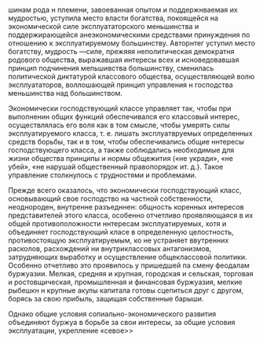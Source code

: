 шинам рода н племени, завоеванная опытом и поддержнваемая их мудростью, уступила место власти богатства, покоящейся на экономической силе эксплуататорского меньшинства и поддержирающейся анеэкономическими средствами принуждения по отношению к эксплуатируемому большинству. Авторнтег уступил место богатству, мудрость —силе, прежяяя неполитическая демократня родового общества, выражавшая интересы всех и исноведовавшая принцип подчинения мепьшивства большинству, сменилась политической диктатурой классового общества, осуществляющей волю эксплуататоров, воллошающей принцип управления н господства меньшинства над большинством.

Экономически  господствующий классе управляет так, чтобы при выполненин общих функций обеспечивался его классовый интерес, осуществлялась его воля как в том смысле, чтобы умерять силы эксплуатируемого класса, т. е. лишать эксплуатвруемых определенных средств борьбы, так и в том, чтобы обеспечивались общие ннтересы господствующего класса, а также соблюдались необходимые для жизни общества принципы и нормы общежития («не укради», «не убей», «не нарушай общественный правопорядок ит. д.}. Такое управление столкнулось с трудностями и проблемами.

Прежде всего оказалось, что экономически господствующий класс, основывающий свое господство на частной собственности, неоднороден, внутренне разъедннен: общность коренных интересов представителей этого класса, особенно отчетливо проявляющаяся в их общей противоположности ннтересам эксплуатируемых, хотя и объединяет господствующий класе в определенную целостность, противостоящую эксплуатируемым, ко не устраняет ввутренних расколов, расхождений ни внутриклассовых антагонизмов, затрудняющих выработку и осуществление общеклассовой политики. Особенно отчетливо это проявилось у пришедшей па смену феодалам буржуазии. Мелкая, средняя и крупная, городская и сельская, торговая и ростовщическая, промышленная и финансовая буржуазия, мелкие рыбешкн н крупные акулы капитала готовы сцепиться друг с другом, борясь за свою прибыль, защищая собственные барыши.

Однако общие условия сопиально-экономического развития объединяют буржуа в борьбе за свои интересы, за общие условия эксплуатации, укрепление «севое>>
